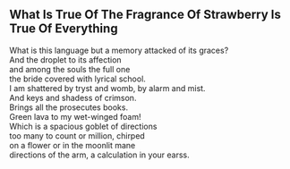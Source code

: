 What Is True Of The Fragrance Of Strawberry Is True Of Everything
-----------------------------------------------------------------
What is this language but a memory attacked of its graces?  
And the droplet to its affection  
and among the souls the full one  
the bride covered with lyrical school.  
I am shattered by tryst and womb, by alarm and mist.  
And keys and shadess of crimson.  
Brings all the prosecutes books.  
Green lava to my wet-winged foam!  
Which is a spacious goblet of directions  
too many to count or million, chirped  
on a flower or in the moonlit mane  
directions of the arm, a calculation in your earss.  
